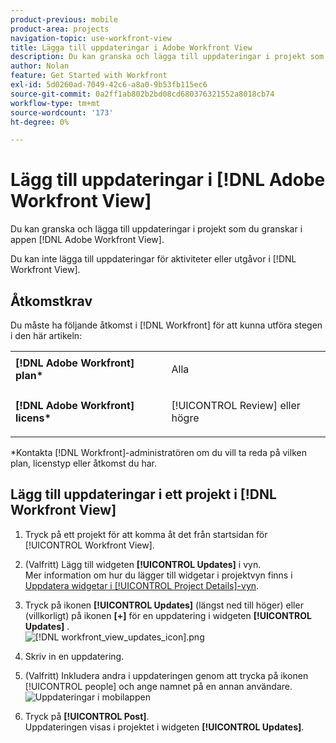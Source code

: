 ```yaml
---
product-previous: mobile
product-area: projects
navigation-topic: use-workfront-view
title: Lägga till uppdateringar i Adobe Workfront View
description: Du kan granska och lägga till uppdateringar i projekt som du granskar i  [!DNL Adobe Workfront] visningsappen.
author: Nolan
feature: Get Started with Workfront
exl-id: 5d0260ad-7049-42c6-a8a0-9b53fb115ec6
source-git-commit: 0a2ff1ab802b2bd08cd680376321552a8018cb74
workflow-type: tm+mt
source-wordcount: '173'
ht-degree: 0%

---
```


# Lägg till uppdateringar i [!DNL Adobe Workfront View]

Du kan granska och lägga till uppdateringar i projekt som du granskar i appen [!DNL Adobe Workfront View].

Du kan inte lägga till uppdateringar för aktiviteter eller utgåvor i [!DNL Workfront View].

## Åtkomstkrav

Du måste ha följande åtkomst i [!DNL Workfront] för att kunna utföra stegen i den här artikeln:

<table style="table-layout:auto"> 
 <col> 
 </col> 
 <col> 
 </col> 
 <tbody> 
  <tr> 
   <td role="rowheader"><strong>[!DNL Adobe Workfront] plan*</strong></td> 
   <td> <p>Alla</p> </td> 
  </tr> 
  <tr> 
   <td role="rowheader"><strong>[!DNL Adobe Workfront] licens*</strong></td> 
   <td> <p>[!UICONTROL Review] eller högre</p> </td> 
  </tr> 
 </tbody> 
</table>

&#42;Kontakta [!DNL Workfront]-administratören om du vill ta reda på vilken plan, licenstyp eller åtkomst du har.

## Lägg till uppdateringar i ett projekt i [!DNL Workfront View]

1. Tryck på ett projekt för att komma åt det från startsidan för [!UICONTROL Workfront View].
1. (Valfritt) Lägg till widgeten **[!UICONTROL Updates]** i vyn.\
   Mer information om hur du lägger till widgetar i projektvyn finns i [Uppdatera widgetar i [!UICONTROL Project Details]-vyn](../../../workfront-basics/mobile-apps/using-workfront-view/update-widgets-in-workfront-view.md).

1. Tryck på ikonen **[!UICONTROL Updates]** (längst ned till höger) eller (villkorligt) på ikonen **[+]** för en uppdatering i widgeten **[!UICONTROL Updates]** .\
   ![[!DNL workfront_view_updates_icon].png](assets/workfront-view-updates-icon-315x196.png)

1. Skriv in en uppdatering.
1. (Valfritt) Inkludera andra i uppdateringen genom att trycka på ikonen [!UICONTROL people] och ange namnet på en annan användare.\
   ![Uppdateringar i mobilappen](assets/screen-shot-2014-002-21-at-2.57.44-pm-350x222.png)

1. Tryck på **[!UICONTROL Post]**.\
   Uppdateringen visas i projektet i widgeten **[!UICONTROL Updates]**.
